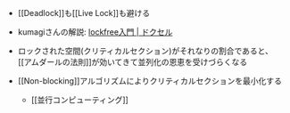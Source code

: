 - [[Deadlock]]も[[Live Lock]]も避ける

- kumagiさんの解説: [lockfree入門 | ドクセル](https://www.docswell.com/s/kumagi/ZP99EQ-lock-free)

- ロックされた空間(クリティカルセクション)がそれなりの割合であると、[[アムダールの法則]]が効いてきて並列化の恩恵を受けづらくなる
- [[Non-blocking]]アルゴリズムによりクリティカルセクションを最小化する
	- [[並行コンピューティング]]



